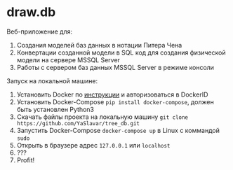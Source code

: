 # draw.db

Веб-приложение для:  

1. Cоздания моделей баз данных в нотации Питера Чена
2. Конвертации созданной модели в SQL код для создания физической модели на сервере MSSQL Server
3. Работы с сервером баз данных MSSQL Server в режиме консоли

Запуск на локальной машине:

1. Установить Docker по [инструкции](https://docs.docker.com/compose/install/) и авторизоваться в DockerID
2. Установить Docker-Compose `pip install docker-compose`, должен быть установлен Python3
3. Скачать файлы проекта на локальную машину
`git clone https://github.com/YaSlavar/tree_db.git`
4. Запустить Docker-Compose `docker-compose up` в Linux с коммандой `sudo`
5. Открыть в браузере адрес `127.0.0.1` или `localhost`
6. ???
7. Profit!

